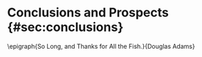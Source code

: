 
# Conclusions and Prospects {#sec:conclusions}

\epigraph{So Long, and Thanks for All the Fish.}{Douglas Adams}
